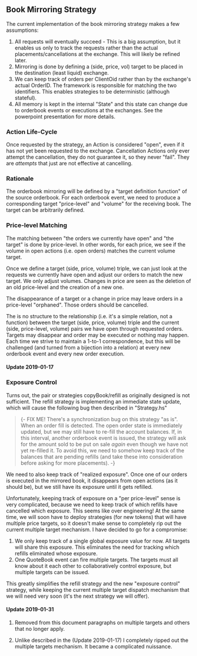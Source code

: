 ## Book Mirroring Strategy

The current implementation of the book mirroring strategy makes a few assumptions:

1. All requests will eventually succeed - This is a big assumption, but it enables us only to track the requests rather than the actual placements/cancellations at the exchange. This will likely be refined later.
2. Mirroring is done by defining a (side, price, vol) target to be placed in the destination (least liquid) exchange.
3. We can keep track of orders per ClientOid rather than by the exchange's actual OrderID. The framework is responsible for matching the two identifiers. This enables strategies to be deterministic (although stateful).
4. All memory is kept in the internal "State" and this state can change due to orderbook events or executions at the exchanges. See the powerpoint presentation for more details.


### Action Life-Cycle

Once requested by the strategy, an Action is considered "open", even if it has not yet been requested to the exchange. Cancellation Actions only ever attempt the cancellation, they do not guarantee it, so they never "fail". They are *attempts* that just are not effective at cancelling.


### Rationale

The orderbook mirroring will be defined by a "target definition function" of the source orderbook. For each orderbook event, we need to produce a corresponding target "price-level" and "volume" for the receiving book. The target can be arbitrarily defined.


### Price-level Matching


The matching between "the orders we currently have open" and "the target" is done by price-level. In other words, for each price, we see if the volume in open actions (i.e. open orders) matches the current volume target.

Once we define a target (side, price, volume) triple, we can just look at the requests we currently have open and adjust our orders to match the new target. We only adjust volumes. Changes in price are seen as the deletion of an old price-level and the creation of a new one.

The disappearance of a target or a change in price may leave orders in a price-level "orphaned". Those orders should be cancelled.

The is no structure to the relationship (i.e. it's a simple relation, not a function) between the target (side, price, volume) triple and the current (side, price-level, volume) pairs we have open through requested orders. Targets may disappear and order may be executed or nothing may happen. Each time we strive to maintain a 1-to-1 correspondence, but this will be challenged (and turned from a bijection into a relation) at every new orderbook event and every new order execution.

#### Update 2019-01-17

### Exposure Control

Turns out, the pair or strategies copyBook/refill as originally designed is not sufficient. The refill strategy is implementing an immediate state update, which will cause the following bug then described in "Strategy.hs"

> {-
> FIX ME!
> There's a synchronization bug on this strategy "as is". When an order fill is detected. The open order state is immediately updated,
> but we may still have to re-fill the account balances. If, in this interval, another orderbook event is issued, the
> strategy will ask for the amount sold to be put on sale *again* even though we have not yet re-filled it.
> To avoid this, we need to somehow keep track of the balances that are pending refills (and take these into consideration 
> before asking for more placements).
> -}

We need to also keep track of "realized exposure". Once one of our orders is executed in the mirrored book, it disappears from open actions (as it should be), but we still have its exposure until it gets refilled.

Unfortunately, keeping track of exposure on a "per price-level" sense is very complicated, because we need to keep track of which refills have cancelled which exposure. This seems like over engineering! At the same time, we will soon have to deploy strategies (for new tokens) that will have multiple price targets, so it doesn't make sense to completely rip out the current multiple target mechanism. I have decided to go for a compromise:

1. We only keep track of a single global exposure value for now. All targets will share this exposure. This eliminates the need for tracking which refills eliminated whose exposure.
2. One QuoteBook event can fire multiple targets. The targets must all know about it each other to collaboratively control exposure, but multiple targets can be issued.

This greatly simplifies the refill strategy and the new "exposure control" strategy, while keeping the current multiple target dispatch mechanism that we will need very soon (it's the next strategy we will offer).

#### Update 2019-01-31

1. Removed from this document paragraphs on multiple targets and others that no longer apply.

2. Unlike described in the (Update 2019-01-17) I completely ripped out the multiple targets mechanism. It became a complicated nuissance.




